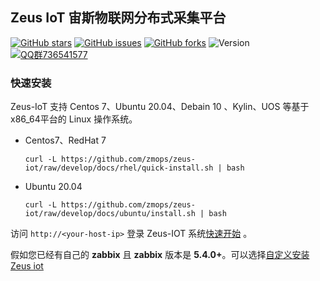 ## Zeus IoT 宙斯物联网分布式采集平台

[![GitHub stars](https://img.shields.io/github/stars/zmops/zeus-iot.svg?label=Stars&logo=github)](https://github.com/zmops/zeus-iot)
[![GitHub issues](https://img.shields.io/github/issues/zmops/zeus-iot?label=Issuess&logo=github)](https://github.com/zmops/zeus-iot)
[![GitHub forks](https://img.shields.io/github/forks/zmops/zeus-iot?label=Forks&logo=github)](https://github.com/zmops/zeus-iot)
![Version](https://img.shields.io/badge/version-1.0.0--RELEASE-brightgreen)
[![QQ群736541577](https://img.shields.io/badge/QQ群-736541577-brightgreen)](https://qm.qq.com/cgi-bin/qm/qr?k=CcWBdkXjkgt99bBu5d_-1TeS36DhCkU4&jump_from=webapi)

### 快速安装

Zeus-IoT 支持 Centos 7、Ubuntu 20.04、Debain 10 、Kylin、UOS 等基于x86_64平台的 Linux 操作系统。

- Centos7、RedHat 7

  ```shell
  curl -L https://github.com/zmops/zeus-iot/raw/develop/docs/rhel/quick-install.sh | bash
  ```

- Ubuntu 20.04

  ```shell
  curl -L https://github.com/zmops/zeus-iot/raw/develop/docs/ubuntu/install.sh | bash
  ```

访问 `http://<your-host-ip>` 登录 Zeus-IOT 系统[快速开始](./docs/quick-start.rst) 。

假如您已经有自己的 **zabbix** 且 **zabbix** 版本是 **5.4.0+**。可以选择[自定义安装 Zeus iot](./docs/README.md)

